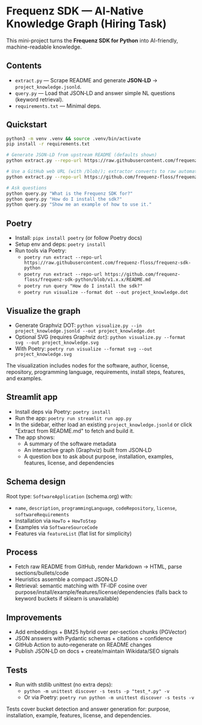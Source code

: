 # Frequenz SDK — AI‑Native Knowledge Graph (Hiring Task)

This mini-project turns the **Frequenz SDK for Python** into AI-friendly, machine-readable knowledge.

## Contents
- `extract.py` — Scrape README and generate **JSON‑LD** → `project_knowledge.jsonld`.
- `query.py` — Load that JSON‑LD and answer simple NL questions (keyword retrieval).
- `requirements.txt` — Minimal deps.

## Quickstart
```bash
python3 -m venv .venv && source .venv/bin/activate
pip install -r requirements.txt

# Generate JSON-LD from upstream README (defaults shown)
python extract.py --repo-url https://raw.githubusercontent.com/frequenz-floss/frequenz-sdk-python

# Use a GitHub web URL (with /blob/); extractor converts to raw automatically
python extract.py --repo-url https://github.com/frequenz-floss/frequenz-sdk-python/blob/v1.x.x/README.md

# Ask questions
python query.py "What is the Frequenz SDK for?"
python query.py "How do I install the sdk?"
python query.py "Show me an example of how to use it."
```

## Poetry
- Install: `pipx install poetry` (or follow Poetry docs)
- Setup env and deps: `poetry install`
- Run tools via Poetry:
  - `poetry run extract --repo-url https://raw.githubusercontent.com/frequenz-floss/frequenz-sdk-python`
  - `poetry run extract --repo-url https://github.com/frequenz-floss/frequenz-sdk-python/blob/v1.x.x/README.md`
  - `poetry run query "How do I install the sdk?"`
  - `poetry run visualize --format dot --out project_knowledge.dot`

## Visualize the graph
- Generate Graphviz DOT: `python visualize.py --in project_knowledge.jsonld --out project_knowledge.dot`
- Optional SVG (requires Graphviz `dot`): `python visualize.py --format svg --out project_knowledge.svg`
- With Poetry: `poetry run visualize --format svg --out project_knowledge.svg`

The visualization includes nodes for the software, author, license, repository, programming language,
requirements, install steps, features, and examples.

## Streamlit app
- Install deps via Poetry: `poetry install`
- Run the app: `poetry run streamlit run app.py`
- In the sidebar, either load an existing `project_knowledge.jsonld` or click "Extract from README.md" to fetch and build it.
- The app shows:
  - A summary of the software metadata
  - An interactive graph (Graphviz) built from JSON‑LD
  - A question box to ask about purpose, installation, examples, features, license, and dependencies

## Schema design
Root type: `SoftwareApplication` (schema.org) with:
- `name`, `description`, `programmingLanguage`, `codeRepository`, `license`, `softwareRequirements`
- Installation via `HowTo` + `HowToStep`
- Examples via `SoftwareSourceCode`
- Features via `featureList` (flat list for simplicity)

## Process
- Fetch raw README from GitHub, render Markdown → HTML, parse sections/bullets/code
- Heuristics assemble a compact JSON‑LD
- Retrieval: semantic matching with TF‑IDF cosine over purpose/install/example/features/license/dependencies
  (falls back to keyword buckets if sklearn is unavailable)

## Improvements
- Add embeddings + BM25 hybrid over per-section chunks (PGVector)
- JSON answers with Pydantic schemas + citations + confidence
- GitHub Action to auto‑regenerate on README changes
- Publish JSON‑LD on docs + create/maintain Wikidata/SEO signals

## Tests
- Run with stdlib unittest (no extra deps):
  - `python -m unittest discover -s tests -p "test_*.py" -v`
  - Or via Poetry: `poetry run python -m unittest discover -s tests -v`

Tests cover bucket detection and answer generation for: purpose, installation, example, features, license, and dependencies.
